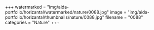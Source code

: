 +++
watermarked = "img/aida-portfolio/horizantal/watermarked/nature/0088.jpg"
image = "img/aida-portfolio/horizantal/thumbnails/nature/0088.jpg"
filename = "0088"
categories = "Nature"
+++
